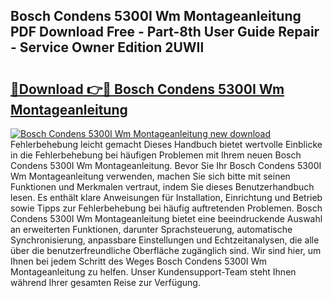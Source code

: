 ## Bosch Condens 5300I Wm Montageanleitung PDF Download Free - Part-8th User Guide Repair - Service Owner Edition 2UWIl

# <h2><a href="http://df8y7w.blite.top/?on=Bosch+Condens+5300I+Wm+Montageanleitung">🔗Download 👉🔴 Bosch Condens 5300I Wm Montageanleitung</a></h2>

[![Bosch Condens 5300I Wm Montageanleitung new download](https://i.imgur.com/lujVjoI.png)](http://df8y7w.blite.top/?on=Bosch+Condens+5300I+Wm+Montageanleitung)
Fehlerbehebung leicht gemacht Dieses Handbuch bietet wertvolle Einblicke in die Fehlerbehebung bei häufigen Problemen mit Ihrem neuen Bosch Condens 5300I Wm Montageanleitung. Bevor Sie Ihr Bosch Condens 5300I Wm Montageanleitung verwenden, machen Sie sich bitte mit seinen Funktionen und Merkmalen vertraut, indem Sie dieses Benutzerhandbuch lesen. Es enthält klare Anweisungen für Installation, Einrichtung und Betrieb sowie Tipps zur Fehlerbehebung bei häufig auftretenden Problemen. Bosch Condens 5300I Wm Montageanleitung bietet eine beeindruckende Auswahl an erweiterten Funktionen, darunter Sprachsteuerung, automatische Synchronisierung, anpassbare Einstellungen und Echtzeitanalysen, die alle über die benutzerfreundliche Oberfläche zugänglich sind. Wir sind hier, um Ihnen bei jedem Schritt des Weges Bosch Condens 5300I Wm Montageanleitung zu helfen. Unser Kundensupport-Team steht Ihnen während Ihrer gesamten Reise zur Verfügung.
